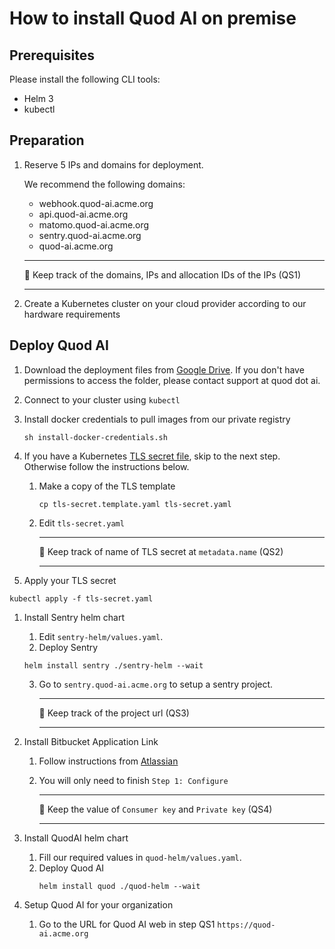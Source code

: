 # How to install Quod AI on premise

## Prerequisites

Please install the following CLI tools:

- Helm 3
- kubectl

## Preparation

1. Reserve 5 IPs and domains for deployment.

   We recommend the following domains: 
   - webhook.quod-ai.acme.org
   - api.quod-ai.acme.org
   - matomo.quod-ai.acme.org
   - sentry.quod-ai.acme.org
   - quod-ai.acme.org
    
    ---
    📝 Keep track of the domains, IPs and allocation IDs of the IPs (QS1)
    
    ---
1. Create a Kubernetes cluster on your cloud provider according to our hardware requirements

## Deploy Quod AI

1. Download the deployment files from [Google Drive](https://drive.google.com/drive/u/0/folders/1sd2hHDBpt-wV2eBdK9ncKmqXO1H6Krmz). If you don't have permissions to access the folder, please contact support at quod dot ai.
1. Connect to your cluster using `kubectl`
1. Install docker credentials to pull images from our private registry
    ```shellscript
    sh install-docker-credentials.sh
    ```
1. If you have a Kubernetes [TLS secret file](https://kubernetes.io/docs/concepts/services-networking/ingress/#tls), skip to the next step. Otherwise follow the instructions below.
    1. Make a copy of the TLS template
        ```shellscript
        cp tls-secret.template.yaml tls-secret.yaml
        ```
    1. Edit `tls-secret.yaml`
       
       ---
       📝 Keep track of name of TLS secret at `metadata.name` (QS2)

        ---

1. Apply your TLS secret
```shellscript
kubectl apply -f tls-secret.yaml
```
1. Install Sentry helm chart
   1. Edit `sentry-helm/values.yaml`. 
   2. Deploy Sentry
    ```shellscript
    helm install sentry ./sentry-helm --wait
    ```
   3. Go to `sentry.quod-ai.acme.org` to setup a sentry project. 

        ---
        📝 Keep track of the project url (QS3)

        ---

1. Install Bitbucket Application Link
    1. Follow instructions from [Atlassian](https://developer.atlassian.com/server/jira/platform/oauth/)
    2. You will only need to finish `Step 1: Configure`
   
        ---
        📝 Keep the value of `Consumer key` and `Private key` (QS4)
        
        ---

2. Install QuodAI helm chart
    1. Fill our required values in `quod-helm/values.yaml`. 
    2. Deploy Quod AI
        ```shellscript
        helm install quod ./quod-helm --wait
        ```
3. Setup Quod AI for your organization
   1. Go to the URL for Quod AI web in step QS1 `https://quod-ai.acme.org`

